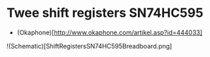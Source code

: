 # Twee shift registers SN74HC595

* (Okaphone)[http://www.okaphone.com/artikel.asp?id=444033]

!(Schematic)[ShiftRegistersSN74HC595Breadboard.png]